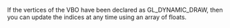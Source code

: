 If the vertices of the VBO have been declared as GL_DYNAMIC_DRAW, then you can update the indices at any time using an array of floats.
